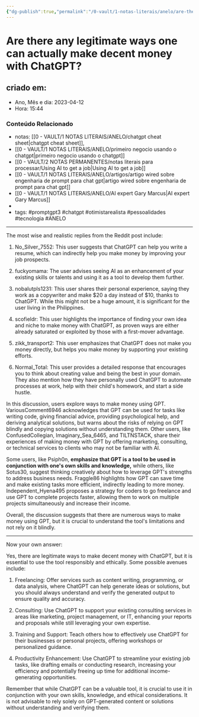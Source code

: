 ```yaml
---
{"dg-publish":true,"permalink":"/0-vault/1-notas-literais/anelo/are-there-any-legitimate-ways-one-can-actually-make-decent-money-with-chat-gpt/","tags":["promptgpt3","chatgpt","otimistarealista","pessoalidades","tecnologia","ANELO"],"dgHomeLink":true,"dgShowLocalGraph":true,"dgShowFileTree":true,"dgEnableSearch":true,"noteIcon":""}
---
```


# Are there any legitimate ways one can actually make decent money with ChatGPT?

## criado em: 
-  Ano, Mês e dia: 2023-04-12
- Hora: 15:44

### Conteúdo Relacionado
- notas: [[0 - VAULT/1 NOTAS LITERAIS/ANELO/chatgpt cheat sheet\|chatgpt cheat sheet]],
- [[0 - VAULT/1 NOTAS LITERAIS/ANELO/primeiro negocio usando o chatgpt\|primeiro negocio usando o chatgpt]]
- [[0 - VAULT/2 NOTAS PERMANENTES/notas literais para processar/Using AI to get a job\|Using AI to get a job]]
- [[0 - VAULT/1 NOTAS LITERAIS/ANELO/artigos/artigo wired sobre engenharia de prompt para chat gpt\|artigo wired sobre engenharia de prompt para chat gpt]]
- [[0 - VAULT/1 NOTAS LITERAIS/ANELO/AI expert Gary Marcus\|AI expert Gary Marcus]]
- 
- tags: #promptgpt3 #chatgpt #otimistarealista #pessoalidades #tecnologia #ANELO 
---
The most wise and realistic replies from the Reddit post include:

1.  No_Silver_7552: This user suggests that ChatGPT can help you write a resume, which can indirectly help you make money by improving your job prospects.
    
2.  fuckyomama: The user advises seeing AI as an enhancement of your existing skills or talents and using it as a tool to develop them further.
    
3.  nobalutpls1231: This user shares their personal experience, saying they work as a copywriter and make $20 a day instead of $10, thanks to ChatGPT. While this might not be a huge amount, it is significant for the user living in the Philippines.
    
4.  scofieldr: This user highlights the importance of finding your own idea and niche to make money with ChatGPT, as proven ways are either already saturated or exploited by those with a first-mover advantage.
    
5.  zikk_transport2: This user emphasizes that ChatGPT does not make you money directly, but helps you make money by supporting your existing efforts.
    
6.  Normal_Total: This user provides a detailed response that encourages you to think about creating value and being the best in your domain. They also mention how they have personally used ChatGPT to automate processes at work, help with their child's homework, and start a side hustle.


In this discussion, users explore ways to make money using GPT. VariousComment6946 acknowledges that GPT can be used for tasks like writing code, giving financial advice, providing psychological help, and deriving analytical solutions, but warns about the risks of relying on GPT blindly and copying solutions without understanding them. Other users, like ConfusedCollegian, Imaginary_Sea_6465, and TILTNSTACK, share their experiences of making money with GPT by offering marketing, consulting, or technical services to clients who may not be familiar with AI.

Some users, like Psiph0n, **emphasize that GPT is a tool to be used in conjunction with one's own skills and knowledge,** while others, like Sotus30, suggest thinking creatively about how to leverage GPT's strengths to address business needs. Fraggle86 highlights how GPT can save time and make existing tasks more efficient, indirectly leading to more money. Independent_Hyena495 proposes a strategy for coders to go freelance and use GPT to complete projects faster, allowing them to work on multiple projects simultaneously and increase their income.

Overall, the discussion suggests that there are numerous ways to make money using GPT, but it is crucial to understand the tool's limitations and not rely on it blindly.

---
Now your own answer:

Yes, there are legitimate ways to make decent money with ChatGPT, but it is essential to use the tool responsibly and ethically. Some possible avenues include:

1.  Freelancing: Offer services such as content writing, programming, or data analysis, where ChatGPT can help generate ideas or solutions, but you should always understand and verify the generated output to ensure quality and accuracy.
    
2.  Consulting: Use ChatGPT to support your existing consulting services in areas like marketing, project management, or IT, enhancing your reports and proposals while still leveraging your own expertise.
    
3.  Training and Support: Teach others how to effectively use ChatGPT for their businesses or personal projects, offering workshops or personalized guidance.
    
4.  Productivity Enhancement: Use ChatGPT to streamline your existing job tasks, like drafting emails or conducting research, increasing your efficiency and potentially freeing up time for additional income-generating opportunities.
    

Remember that while ChatGPT can be a valuable tool, it is crucial to use it in conjunction with your own skills, knowledge, and ethical considerations. It is not advisable to rely solely on GPT-generated content or solutions without understanding and verifying them.